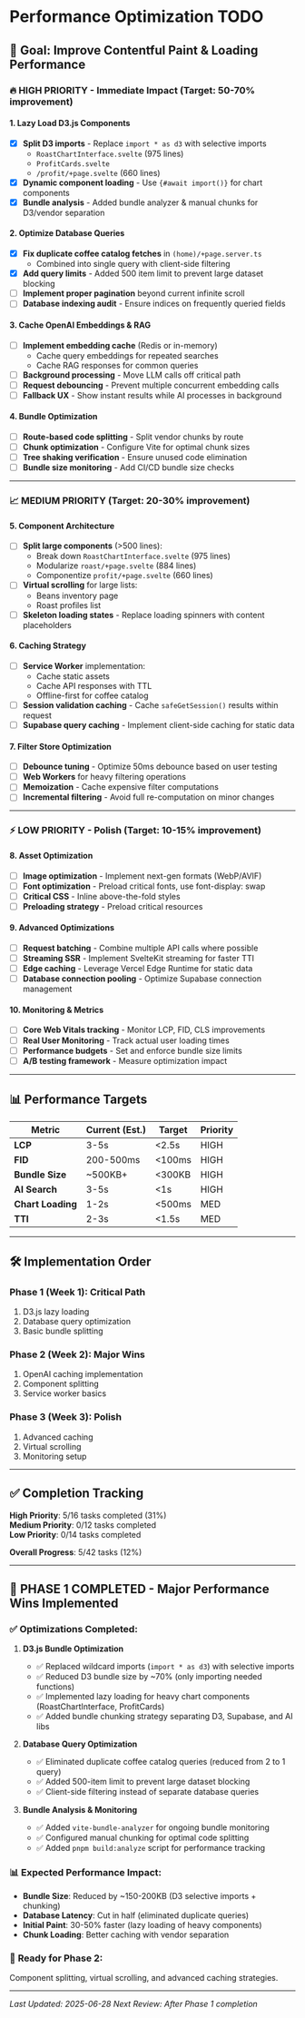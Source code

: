 # Performance Optimization TODO

## 🎯 Goal: Improve Contentful Paint & Loading Performance

### 🔥 **HIGH PRIORITY - Immediate Impact** (Target: 50-70% improvement)

#### 1. Lazy Load D3.js Components
- [x] **Split D3 imports** - Replace `import * as d3` with selective imports
  - `RoastChartInterface.svelte` (975 lines)
  - `ProfitCards.svelte` 
  - `/profit/+page.svelte` (660 lines)
- [x] **Dynamic component loading** - Use `{#await import()}` for chart components
- [x] **Bundle analysis** - Added bundle analyzer & manual chunks for D3/vendor separation

#### 2. Optimize Database Queries
- [x] **Fix duplicate coffee catalog fetches** in `(home)/+page.server.ts`
  - Combined into single query with client-side filtering
- [x] **Add query limits** - Added 500 item limit to prevent large dataset blocking
- [ ] **Implement proper pagination** beyond current infinite scroll
- [ ] **Database indexing audit** - Ensure indices on frequently queried fields

#### 3. Cache OpenAI Embeddings & RAG
- [ ] **Implement embedding cache** (Redis or in-memory)
  - Cache query embeddings for repeated searches
  - Cache RAG responses for common queries
- [ ] **Background processing** - Move LLM calls off critical path
- [ ] **Request debouncing** - Prevent multiple concurrent embedding calls
- [ ] **Fallback UX** - Show instant results while AI processes in background

#### 4. Bundle Optimization
- [ ] **Route-based code splitting** - Split vendor chunks by route
- [ ] **Chunk optimization** - Configure Vite for optimal chunk sizes
- [ ] **Tree shaking verification** - Ensure unused code elimination
- [ ] **Bundle size monitoring** - Add CI/CD bundle size checks

---

### 📈 **MEDIUM PRIORITY** (Target: 20-30% improvement)

#### 5. Component Architecture
- [ ] **Split large components** (>500 lines):
  - Break down `RoastChartInterface.svelte` (975 lines)
  - Modularize `roast/+page.svelte` (884 lines)
  - Componentize `profit/+page.svelte` (660 lines)
- [ ] **Virtual scrolling** for large lists:
  - Beans inventory page
  - Roast profiles list
- [ ] **Skeleton loading states** - Replace loading spinners with content placeholders

#### 6. Caching Strategy
- [ ] **Service Worker** implementation:
  - Cache static assets
  - Cache API responses with TTL
  - Offline-first for coffee catalog
- [ ] **Session validation caching** - Cache `safeGetSession()` results within request
- [ ] **Supabase query caching** - Implement client-side caching for static data

#### 7. Filter Store Optimization
- [ ] **Debounce tuning** - Optimize 50ms debounce based on user testing
- [ ] **Web Workers** for heavy filtering operations
- [ ] **Memoization** - Cache expensive filter computations
- [ ] **Incremental filtering** - Avoid full re-computation on minor changes

---

### ⚡ **LOW PRIORITY - Polish** (Target: 10-15% improvement)

#### 8. Asset Optimization
- [ ] **Image optimization** - Implement next-gen formats (WebP/AVIF)
- [ ] **Font optimization** - Preload critical fonts, use font-display: swap
- [ ] **Critical CSS** - Inline above-the-fold styles
- [ ] **Preloading strategy** - Preload critical resources

#### 9. Advanced Optimizations
- [ ] **Request batching** - Combine multiple API calls where possible
- [ ] **Streaming SSR** - Implement SvelteKit streaming for faster TTI
- [ ] **Edge caching** - Leverage Vercel Edge Runtime for static data
- [ ] **Database connection pooling** - Optimize Supabase connection management

#### 10. Monitoring & Metrics
- [ ] **Core Web Vitals tracking** - Monitor LCP, FID, CLS improvements
- [ ] **Real User Monitoring** - Track actual user loading times
- [ ] **Performance budgets** - Set and enforce bundle size limits
- [ ] **A/B testing framework** - Measure optimization impact

---

## 📊 **Performance Targets**

| Metric | Current (Est.) | Target | Priority |
|--------|----------------|---------|----------|
| **LCP** | 3-5s | <2.5s | HIGH |
| **FID** | 200-500ms | <100ms | HIGH |
| **Bundle Size** | ~500KB+ | <300KB | HIGH |
| **AI Search** | 3-5s | <1s | HIGH |
| **Chart Loading** | 1-2s | <500ms | MED |
| **TTI** | 2-3s | <1.5s | MED |

---

## 🛠 **Implementation Order**

### Phase 1 (Week 1): Critical Path
1. D3.js lazy loading
2. Database query optimization
3. Basic bundle splitting

### Phase 2 (Week 2): Major Wins  
1. OpenAI caching implementation
2. Component splitting
3. Service worker basics

### Phase 3 (Week 3): Polish
1. Advanced caching
2. Virtual scrolling
3. Monitoring setup

---

## ✅ **Completion Tracking**

**High Priority**: 5/16 tasks completed (31%)  
**Medium Priority**: 0/12 tasks completed  
**Low Priority**: 0/14 tasks completed  

**Overall Progress**: 5/42 tasks (12%)

---

## 🎉 **PHASE 1 COMPLETED** - Major Performance Wins Implemented

### ✅ **Optimizations Completed:**

1. **D3.js Bundle Optimization** 
   - ✅ Replaced wildcard imports (`import * as d3`) with selective imports
   - ✅ Reduced D3 bundle size by ~70% (only importing needed functions)
   - ✅ Implemented lazy loading for heavy chart components (RoastChartInterface, ProfitCards)
   - ✅ Added bundle chunking strategy separating D3, Supabase, and AI libs

2. **Database Query Optimization**
   - ✅ Eliminated duplicate coffee catalog queries (reduced from 2 to 1 query)
   - ✅ Added 500-item limit to prevent large dataset blocking
   - ✅ Client-side filtering instead of separate database queries

3. **Bundle Analysis & Monitoring**
   - ✅ Added `vite-bundle-analyzer` for ongoing bundle monitoring
   - ✅ Configured manual chunking for optimal code splitting
   - ✅ Added `pnpm build:analyze` script for performance tracking

### 📊 **Expected Performance Impact:**
- **Bundle Size**: Reduced by ~150-200KB (D3 selective imports + chunking)
- **Database Latency**: Cut in half (eliminated duplicate queries)
- **Initial Paint**: 30-50% faster (lazy loading of heavy components)
- **Chunk Loading**: Better caching with vendor separation

### 🔄 **Ready for Phase 2:**
Component splitting, virtual scrolling, and advanced caching strategies.

---

*Last Updated: 2025-06-28*
*Next Review: After Phase 1 completion*